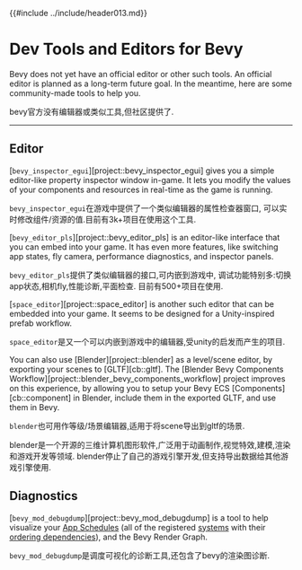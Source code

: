{{#include ../include/header013.md}}

# Dev Tools and Editors for Bevy

Bevy does not yet have an official editor or other such tools. An official
editor is planned as a long-term future goal. In the meantime, here are
some community-made tools to help you.

bevy官方没有编辑器或类似工具,但社区提供了.

---

## Editor

[`bevy_inspector_egui`][project::bevy_inspector_egui] gives you a simple
editor-like property inspector window in-game. It lets you modify the values of
your components and resources in real-time as the game is running.

`bevy_inspector_egui`在游戏中提供了一个类似编辑器的属性检查器窗口,
可以实时修改组件/资源的值.目前有3k+项目在使用这个工具.

[`bevy_editor_pls`][project::bevy_editor_pls] is an editor-like interface that
you can embed into your game. It has even more features, like switching app
states, fly camera, performance diagnostics, and inspector panels.

`bevy_editor_pls`提供了类似编辑器的接口,可内嵌到游戏中,
调试功能特别多:切换app状态,相机fly,性能诊断,平面检查. 
目前有500+项目在使用.

[`space_editor`][project::space_editor] is another such editor that can be
embedded into your game. It seems to be designed for a Unity-inspired prefab
workflow.

`space_editor`是又一个可以内嵌到游戏中的编辑器,受unity的启发而产生的项目.

You can also use [Blender][project::blender] as a level/scene editor,
by exporting your scenes to [GLTF][cb::gltf]. The [Blender Bevy Components
Workflow][project::blender_bevy_components_workflow] project improves on this
experience, by allowing you to setup your Bevy ECS [Components][cb::component]
in Blender, include them in the exported GLTF, and use them in Bevy.

`blender`也可用作等级/场景编辑器,适用于将scene导出到gltf的场景.

blender是一个开源的三维计算机图形软件,广泛用于动画制作,视觉特效,建模,渲染和游戏开发等领域.
blender停止了自己的游戏引擎开发,但支持导出数据给其他游戏引擎使用.

## Diagnostics

[`bevy_mod_debugdump`][project::bevy_mod_debugdump] is a tool to help visualize
your [App Schedules](../programming/app-builder.md) (all of the registered
[systems](../programming/systems.md) with their [ordering
dependencies](../programming/system-order.md)), and the Bevy Render Graph.

`bevy_mod_debugdump`是调度可视化的诊断工具,还包含了bevy的渲染图诊断.
